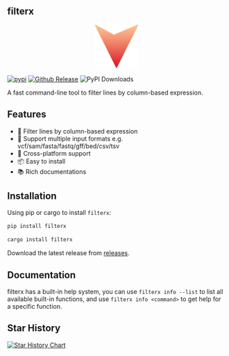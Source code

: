 
## filterx

<p align="center">
<img src="./docs/docs/public/filterx-icon.png" width="100" height="100" alt="filterx logo">
</p>

<p align="center">

[![pypi](https://github.com/dwpeng/filterx/actions/workflows/release-pypi.yml/badge.svg)](https://github.com/dwpeng/filterx/actions/workflows/release-pypi.yml) [![Github Release](https://github.com/dwpeng/filterx/actions/workflows/release.yml/badge.svg)](https://github.com/dwpeng/filterx/actions/workflows/release.yml)  ![PyPI Downloads](https://static.pepy.tech/badge/filterx)

</p>

A fast command-line tool to filter lines by column-based expression.


## Features
- 🚀 Filter lines by column-based expression
- 🎨 Support multiple input formats e.g. vcf/sam/fasta/fastq/gff/bed/csv/tsv
- 🎉 Cross-platform support
- 📦 Easy to install
- 📚 Rich documentations

## Installation

Using pip or cargo to install `filterx`:

```bash
pip install filterx
```

```bash
cargo install filterx
```

Download the latest release from [releases](https://github.com/dwpeng/filterx/releases).


## Documentation

filterx has a built-in help system, you can use `filterx info --list` to list all available built-in functions, and use `filterx info <command>` to get help for a specific function.


## Star History

[![Star History Chart](https://api.star-history.com/svg?repos=dwpeng/filterx&type=Date)](https://star-history.com/#dwpeng/filterx&Date)
